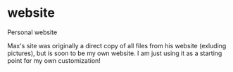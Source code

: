 website
=======

Personal website

Max's site was originally a direct copy of all files from his website (exluding pictures), but is soon to be my own website.
I am just using it as a starting point for my own customization!
